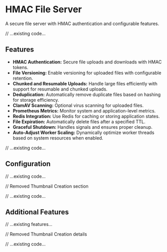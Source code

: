 # HMAC File Server
A secure file server with HMAC authentication and configurable features.

// ...existing code...

## Features

- **HMAC Authentication:** Secure file uploads and downloads with HMAC tokens.
- **File Versioning:** Enable versioning for uploaded files with configurable retention.
- **Chunked and Resumable Uploads:** Handle large files efficiently with support for resumable and chunked uploads.
- **Deduplication:** Automatically remove duplicate files based on hashing for storage efficiency.
- **ClamAV Scanning:** Optional virus scanning for uploaded files.
- **Prometheus Metrics:** Monitor system and application-level metrics.
- **Redis Integration:** Use Redis for caching or storing application states.
- **File Expiration:** Automatically delete files after a specified TTL.
- **Graceful Shutdown:** Handles signals and ensures proper cleanup.
- **Auto-Adjust Worker Scaling:** Dynamically optimize worker threads based on system resources when enabled.

// ...existing code...

## Configuration

// ...existing code...

// Removed Thumbnail Creation section

// ...existing code...

## Additional Features

// ...existing features...

// Removed Thumbnail Creation details

// ...existing code...
